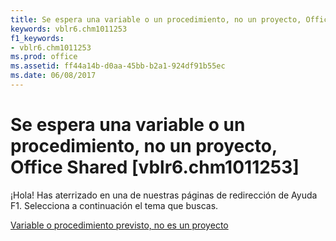 ```yaml
---
title: Se espera una variable o un procedimiento, no un proyecto, Office Shared [vblr6.chm1011253]
keywords: vblr6.chm1011253
f1_keywords:
- vblr6.chm1011253
ms.prod: office
ms.assetid: ff44a14b-d0aa-45bb-b2a1-924df91b55ec
ms.date: 06/08/2017
---
```





# Se espera una variable o un procedimiento, no un proyecto, Office Shared [vblr6.chm1011253]

¡Hola! Has aterrizado en una de nuestras páginas de redirección de Ayuda F1. Selecciona a continuación el tema que buscas.


 [Variable o procedimiento previsto, no es un proyecto](http://msdn.microsoft.com/library/expected-variable-or-procedure-not-project%28Office.15%29.aspx)


